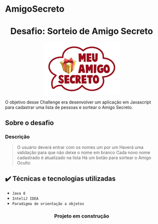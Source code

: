 # AmigoSecreto
<h1 align="center"> Desafio: Sorteio de Amigo Secreto </h1>

<div align="center" style="display: flex; align-items: center; justify-content: center;">
    <img width="50%" src="assets/amigoSecreto.jpg" alt="Imagem ilustrativa do Amigo Secreto">
</div>

<p>
    O objetivo desse Challenge era desenvolver um aplicação em Javascript para cadastrar uma lista de pessoas e sortear o Amigo Secreto.
</p>

## Sobre o desafio
### Descrição

> O usuário deverá entrar com os nomes um por um
> Haverá uma validação para que não deixe o nome em branco
> Cada novo nome cadastrado é atualizado na lista
> Há um botão para sortear o Amigo Oculto


## ✔️ Técnicas e tecnologias utilizadas

- ``Java 8``
- ``InteliJ IDEA``
- ``Paradigma de orientação a objetos``


<h3 align="center"> 
    Projeto em construção
</h3>